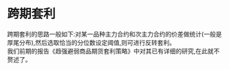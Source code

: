 # 跨期套利
跨期套利的思路一般如下:对某一品种主力合约和次主力合约的价差做统计(一般是厚尾分布),然后选取恰当的分位数设定阈值,则可进行反转套利。<br>
我们前期的报告《趋强避弱商品期货套利策略》中对其已有详细的研究,在此就不赘述了。
